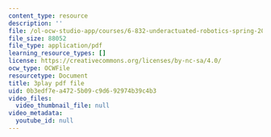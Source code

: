```yaml
---
content_type: resource
description: ''
file: /ol-ocw-studio-app/courses/6-832-underactuated-robotics-spring-2009/0b3edf7ea4725b09c9d692974b39c4b3_Z8oMbOj9IWM.pdf
file_size: 88052
file_type: application/pdf
learning_resource_types: []
license: https://creativecommons.org/licenses/by-nc-sa/4.0/
ocw_type: OCWFile
resourcetype: Document
title: 3play pdf file
uid: 0b3edf7e-a472-5b09-c9d6-92974b39c4b3
video_files:
  video_thumbnail_file: null
video_metadata:
  youtube_id: null
---
```


